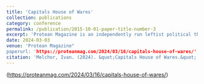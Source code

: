 ```yaml
---
title: 'Capitals House of Wares'
collection: publications
category: conference
permalink: /publication/2015-10-01-paper-title-number-3
excerpt: 'Protean Magazine is an independently run leftist political theory magazine.'
date: 2024-03-03
venue: 'Protean Magazine"
paperurl: 'https://proteanmag.com/2024/03/16/capitals-house-of-wares/'
citation: 'Melchor, Ivan. (2024). &quot;Capitals House of Wares.&quot; <i>Protean Magazine 1</i>..'
---
```


(https://proteanmag.com/2024/03/16/capitals-house-of-wares/)
